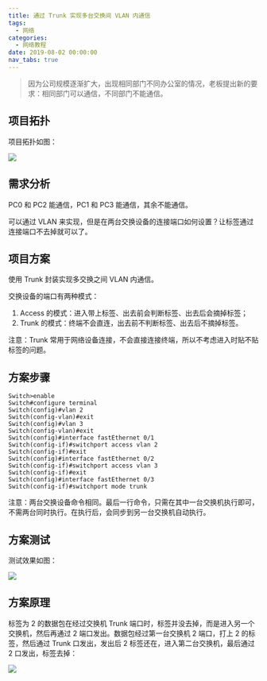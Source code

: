 ```yaml
---
title: 通过 Trunk 实现多台交换间 VLAN 内通信
tags:
  - 网络
categories:
  - 网络教程
date: 2019-08-02 00:00:00
nav_tabs: true
---
```


> 因为公司规模逐渐扩大，出现相同部门不同办公室的情况，老板提出新的要求：相同部门可以通信，不同部门不能通信。

<!-- more -->

## 项目拓扑

项目拓扑如图：

![](https://cdn.dusays.com/2019/08/24-1.jpg)

## 需求分析

PC0 和 PC2 能通信，PC1 和 PC3 能通信，其余不能通信。

可以通过 VLAN 来实现，但是在两台交换设备的连接端口如何设置？让标签通过连接端口不去掉就可以了。

## 项目方案

使用 Trunk 封装实现多交换之间 VLAN 内通信。

交换设备的端口有两种模式：

1. Access 的模式：进入带上标签、出去前会判断标签、出去后会摘掉标签；
2. Trunk 的模式：终端不会直连，出去前不判断标签、出去后不摘掉标签。

注意：Trunk 常用于网络设备连接，不会直接连接终端，所以不考虑进入时贴不贴标签的问题。

## 方案步骤

```
Switch>enable
Switch#configure terminal
Switch(config)#vlan 2
Switch(config-vlan)#exit
Switch(config)#vlan 3
Switch(config-vlan)#exit
Switch(config)#interface fastEthernet 0/1
Switch(config-if)#switchport access vlan 2
Switch(config-if)#exit
Switch(config)#interface fastEthernet 0/2
Switch(config-if)#switchport access vlan 3
Switch(config-if)#exit
Switch(config)#interface fastEthernet 0/3
Switch(config-if)#switchport mode trunk
```

注意：两台交换设备命令相同。最后一行命令，只需在其中一台交换机执行即可，不需两台同时执行。在执行后，会同步到另一台交换机自动执行。

## 方案测试

测试效果如图：

![](https://cdn.dusays.com/2019/08/24-2.jpg)

## 方案原理

标签为 2 的数据包在经过交换机 Trunk 端口时，标签并没去掉，而是进入另一个交换机，然后再通过 2 端口发出。数据包经过第一台交换机 2 端口，打上 2 的标签，然后通过 Trunk 口发出，发出后 2 标签还在，进入第二台交换机，最后通过 2 口发出，标签去掉：

![](https://cdn.dusays.com/2019/08/24-3.jpg)
